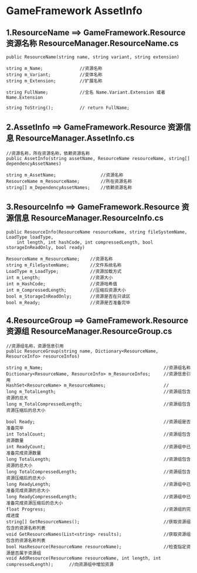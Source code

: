 # GameFramework AssetInfo


## 1.ResourceName ==> GameFramework.Resource 资源名称 ResourceManager.ResourceName.cs

	public ResourceName(string name, string variant, string extension)
	
	string m_Name;				//资源名称
	string m_Variant;			//变体名称
	string m_Extension;			//扩展名称
	
	string FullName;			//全名 Name.Variant.Extension 或者 Name.Extension
	
	string ToString();			// return FullName;
	
## 2.AssetInfo ==> GameFramework.Resource 资源信息 ResourceManager.AssetInfo.cs
	
	//资源名称，所在资源名称，依赖资源名称
	public AssetInfo(string assetName, ResourceName resourceName, string[] dependencyAssetNames)
	
	string m_AssetName;					//资源名称
	ResourceName m_ResourceName;		//所在资源名称
	string[] m_DependencyAssetNames;	//依赖资源名称
	
## 3.ResourceInfo ==> GameFramework.Resource 资源信息 ResourceManager.ResourceInfo.cs 
	
	public ResourceInfo(ResourceName resourceName, string fileSystemName, LoadType loadType, 
		int length, int hashCode, int compressedLength, bool storageInReadOnly, bool ready)
            
	ResourceName m_ResourceName;	//资源名称
	string m_FileSystemName;		//文件系统名称
	LoadType m_LoadType;			//资源加载方式
	int m_Length;					//资源大小
	int m_HashCode;					//资源哈希值
	int m_CompressedLength;			//压缩后资源大小
	bool m_StorageInReadOnly;		//资源是否在只读区
	bool m_Ready;					//资源是否准备完毕
	
## 4.ResourceGroup ==> GameFramework.Resource 资源组 ResourceManager.ResourceGroup.cs
	
	//资源组名称，资源信息引用
	public ResourceGroup(string name, Dictionary<ResourceName, ResourceInfo> resourceInfos)
	
	string m_Name;												//资源组名称
	Dictionary<ResourceName, ResourceInfo> m_ResourceInfos;		//资源信息引用	
	HashSet<ResourceName> m_ResourceNames;						//
	long m_TotalLength;											//资源组包含资源的总大
	long m_TotalCompressedLength;								//资源组包含资源压缩后的总大小

	bool Ready;													//资源组是否准备完毕
	int TotalCount;												//资源组包含资源数量		
	int ReadyCount;												//资源组中已准备完成资源数量
	long TotalLength;											//资源组包含资源的总大小
	long TotalCompressedLength;									//资源组包含资源压缩后的总大小
	long ReadyLength;											//资源组中已准备完成资源的总大小
	long ReadyCompressedLength;									//资源组中已准备完成资源压缩后的总大小
	float Progress;												//资源组的完成进度
	string[] GetResourceNames();								//获取资源组包含的资源名称列表
	void GetResourceNames(List<string> results);				//获取资源组包含的资源名称列表
	bool HasResource(ResourceName resourceName);				//检查指定资源是否属于资源组
	void AddResource(ResourceName resourceName, int length, int compressedLength);		//向资源组中增加资源


















